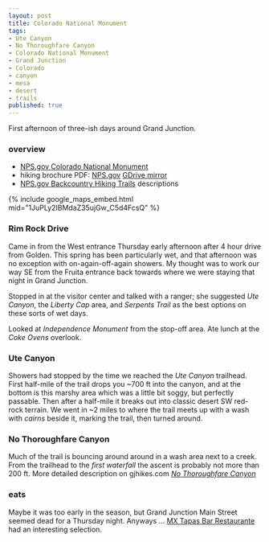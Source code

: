 ```yaml
---
layout: post
title: Colorado National Monument
tags:
- Ute Canyon
- No Thoroughfare Canyon
- Colorado National Monument
- Grand Junction
- Colorado
- canyon
- mesa
- desert
- trails
published: true
---
```

First afternoon of three-ish days around Grand Junction.

### overview
- [NPS.gov Colorado National Monument](https://www.nps.gov/colm/)
- hiking brochure PDF:
[NPS.gov](https://www.nps.gov/colm/planyourvisit/upload/hiking-site-bulletin_2012.pdf)
[GDrive mirror](https://drive.google.com/open?id=0B0yT30uCaFvvMmlkOE9QblZCZEE)
- [NPS.gov Backcountry Hiking Trails](https://www.nps.gov/colm/planyourvisit/backcountry-hiking-trails.htm)
descriptions

{% include google_maps_embed.html mid="1JuPLy2IBMdaZ35ujGw_C5d4FcsQ" %}

### Rim Rock Drive
Came in from the West entrance Thursday early afternoon after 4 hour drive from Golden.
This spring has been particularly wet, and that afternoon was no exception with on-again-off-again showers.
My thought was to work our way SE from the Fruita entrance back towards where we were staying that night in Grand Junction.

Stopped in at the visitor center and talked with a ranger; she suggested _Ute Canyon_, the _Liberty Cap_ area,
and _Serpents Trail_ as the best options on these sorts of wet days.

Looked at _Independence Monument_ from the stop-off area. Ate lunch at the _Coke Ovens_ overlook.

### Ute Canyon
Showers had stopped by the time we reached the _Ute Canyon_ trailhead. First half-mile of the trail drops you ~700 ft
into the canyon, and at the bottom is this marshy area which was a little bit soggy, but perfectly passable.
Then after a half-mile it breaks out into classic desert SW red-rock terrain. We went in ~2 miles to where the trail
meets up with a wash with _cairns_ beside it, marking the trail, then turned around.

### No Thoroughfare Canyon
Much of the trail is bouncing around around in a wash area next to a creek.
From the trailhead to the _first waterfall_ the ascent is probably not more than 200 ft.
More detailed description on gjhikes.com
[_No Thoroughfare Canyon_](http://www.gjhikes.com/2010/04/no-thoroughfare-canyon.html)

### eats
Maybe it was too early in the season, but Grand Junction Main Street seemed dead for a Thursday night.
Anyways ... [MX Tapas Bar Restaurante](http://www.yelp.com/biz/mx-tapas-bar-restaurante-grand-junction-3)
had an interesting selection.
